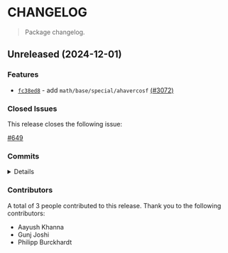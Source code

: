 # CHANGELOG

> Package changelog.

<section class="release" id="unreleased">

## Unreleased (2024-12-01)

<section class="features">

### Features

-   [`fc38ed8`](https://github.com/stdlib-js/stdlib/commit/fc38ed8247ba61728a368306323ad70cda5895d6) - add `math/base/special/ahavercosf` [(#3072)](https://github.com/stdlib-js/stdlib/pull/3072)

</section>

<!-- /.features -->

<section class="issues">

### Closed Issues

This release closes the following issue:

[#649](https://github.com/stdlib-js/stdlib/issues/649)

</section>

<!-- /.issues -->

<section class="commits">

### Commits

<details>

-   [`04a838f`](https://github.com/stdlib-js/stdlib/commit/04a838fd4345e5a0b3e739e734b8fb1f21de56a3) - **chore:** use correct Makefile _(by Philipp Burckhardt)_
-   [`72bf083`](https://github.com/stdlib-js/stdlib/commit/72bf083eb1bbc829eebbbff32f73fc2a202b2570) - **refactor:** update benchmarks and test fixtures in `math/base/special/ahavercosf` [(#3118)](https://github.com/stdlib-js/stdlib/pull/3118) _(by Gunj Joshi)_
-   [`fc38ed8`](https://github.com/stdlib-js/stdlib/commit/fc38ed8247ba61728a368306323ad70cda5895d6) - **feat:** add `math/base/special/ahavercosf` [(#3072)](https://github.com/stdlib-js/stdlib/pull/3072) _(by Aayush Khanna, Philipp Burckhardt)_

</details>

</section>

<!-- /.commits -->

<section class="contributors">

### Contributors

A total of 3 people contributed to this release. Thank you to the following contributors:

-   Aayush Khanna
-   Gunj Joshi
-   Philipp Burckhardt

</section>

<!-- /.contributors -->

</section>

<!-- /.release -->

